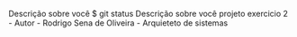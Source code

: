 Descrição sobre você $ git status
Descrição sobre você
projeto exercicio 2 - Autor - Rodrigo Sena de Oliveira - Arquieteto de sistemas
